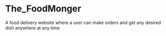 # The_FoodMonger
A food delivery website where a user can make orders and get any desired dish anywhere at any time
